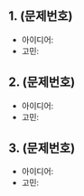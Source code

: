 <!-- PR 제목 양식: 현재 주차: 이름 (문제 수) -->
<!-- ex) week1: 이진우 (3)` -->
<!-- - 고민은 반드시 적을 필요 없고 문제를 풀면서 들었던 고민만 작성해주세요! -->

## 1. (문제번호)

- 아이디어:
- 고민:

## 2. (문제번호)

- 아이디어:
- 고민:

## 3. (문제번호)

- 아이디어:
- 고민:

<!-- 고민 예시 -->
<!-- 1. n번 문제 다른 풀이 방법이 있을까요? -->
<!-- 2. n번 문제 이렇게 했는데 왜 안되는걸까요? 반례가 있을까요? -->

